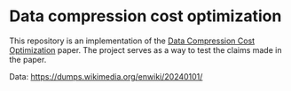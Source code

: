# Data compression cost optimization
This repository is an implementation of the [Data Compression Cost Optimization](https://ieeexplore.ieee.org/document/7149296) paper. The project serves as a way to test the claims made in the paper.

Data: https://dumps.wikimedia.org/enwiki/20240101/

